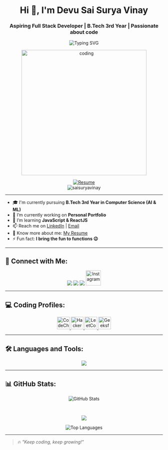 <h1 align="center">Hi 👋, I'm Devu Sai Surya Vinay</h1>
<h3 align="center">Aspiring Full Stack Developer | B.Tech 3rd Year | Passionate about code</h3>
<p align="center">
  <img src="https://readme-typing-svg.demolab.com?font=Fira+Code&pause=1000&color=00F7FF&center=true&vCenter=true&width=435&lines=Future+Full+Stack+Developer;Java+%7C+Python+%7C+SQL+Lover;Learning+Node+js+%26+React+for+Backend;Engineering+Student" alt="Typing SVG" />
</p>
<div align="center">
  <img src="https://media3.giphy.com/media/v1.Y2lkPTc5MGI3NjExaDNyMmk5ZTM2OG02ZTF0ZjNxOXU3Y2Nld2t6ZW55NG9iN3RkNzR1MiZlcD12MV9pbnRlcm5hbF9naWZfYnlfaWQmY3Q9Zw/2IudUHdI075HL02Pkk/giphy.gif" alt="coding" width="400"/>
</div>

<p align="center">
  <a href="https://drive.google.com/file/d/1xxOV8uGFILt_k7TpEon5ePjumv6OYn86/view?usp=sharing">
<!--     <img src="https://img.shields.io/badge/See%20My%20Resume-Click%20Here-informational?style=for-the-badge&color=02daed" alt="Resume"/> -->
    <img src="https://img.shields.io/badge/See%20My%20Resume-Click%20Here-02daed" alt="Resume"/>
  </a> <br>
  <img src="https://komarev.com/ghpvc/?username=saisuryavinay&label=Profile%20views&color=0e75b6&style=flat" alt="saisuryavinay" />
</p>

---
- 🎓 I'm currently pursuing **B.Tech 3rd Year in Computer Science (AI & ML)**  
- 🔭 I’m currently working on **Personal Portfolio**
- 🌱 I’m learning **JavaScript & ReactJS**
- 📫 Reach me on [LinkedIn](https://www.linkedin.com/in/vinay-devu/) | [Email](mailto:saisuryavinay06@gmail.com)
- 📄 Know more about me: [My Resume](https://drive.google.com/file/d/1f1UImauCbfluQ6TS1_eGrBz-QfZEi9J3/view?usp=sharing)
- ⚡ Fun fact: **I bring the fun to functions 😉**

---

## 👥 Connect with Me:

<p align="center">
  <a href="https://www.linkedin.com/in/vinay-devu/"><img src="https://skillicons.dev/icons?i=linkedin" /></a>
  <a href="mailto:saisuryavinay06@gmail.com"><img src="https://skillicons.dev/icons?i=gmail" /></a>
  <a href="https://github.com/saisuryavinay"><img src="https://skillicons.dev/icons?i=github" /></a>
   <a href="https://instagram.com/_sai_surya_vinay_" target="_blank">
    <img src="https://skillicons.dev/icons?i=instagram" height="48" alt="Instagram" />
  </a>
</p>

---

## 💻 Coding Profiles:

<p align="center">
  <a href="https://www.codechef.com/users/saisuryavinay" target="_blank">
    <img src="https://img.icons8.com/ios-filled/50/000000/codechef.png" height="40" alt="CodeChef" />
  </a>
  <a href="https://www.hackerrank.com/saisuryavinay06" target="_blank">
    <img src="https://w7.pngwing.com/pngs/225/395/png-transparent-hackerrank-hd-logo.png" height="40" alt="HackerRank" />
  </a>
  <a href="https://leetcode.com/_sai_surya_vinay" target="_blank">
    <img src="https://upload.wikimedia.org/wikipedia/commons/1/19/LeetCode_logo_black.png" height="40" alt="LeetCode" />
  </a>
  <a href="https://auth.geeksforgeeks.org/user/vinay_devu18" target="_blank">
    <img src="https://upload.wikimedia.org/wikipedia/commons/4/43/GeeksforGeeks.svg" height="40" alt="GeeksforGeeks" />
  </a>
</p>

---

## 🛠️ Languages and Tools:

<p align="center">
  <img src="https://skillicons.dev/icons?i=html,css,js,java,python,mysql,react,bootstrap,aws,git,github,vscode" />
</p>

---

## 📊 GitHub Stats:

<p align="center">
  <img src="https://github-readme-stats.vercel.app/api?username=saisuryavinay&show_icons=true&theme=tokyonight" alt="GitHub Stats" />
</p>
 <br>
 <p align="center">
  <img src="https://nirzak-streak-stats.vercel.app/?user=saisuryavinay&theme=dark&hide_border=false">
   
<br>
   <p align="center">
  <img src="https://github-readme-stats.vercel.app/api/top-langs/?username=saisuryavinay&layout=compact&theme=tokyonight" alt="Top Languages" />
</p>

---

> 🔥 *"Keep coding, keep growing!"*
